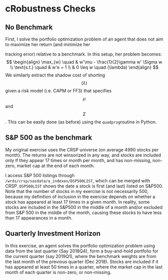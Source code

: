 # cRobustness Checks

## No Benchmark

First, I solve the portfolio optimization problem of an agent that does not aim to maximize her return (and minimize her 

tracking error) relative to a benchmark. In this setup, her problem becomes:
$$
\begin{align} \max_{w}  \quad & w'\mu - \frac{1}{2}\gamma w' \Sigma w \\
\text{s.t.} \quad & w'e = 1 \\
& 0 \leq w \quad (\lambda)
\end{align}
$$
We similarly extract the shadow cost of shorting $$(\lambda)$$ given a risk model (i.e. CAPM or FF3) that specifies $$ \mu$$ and $$\Sigma$$. This can be easily done (as before) using the ``quadprog``routine in Python.

## S&P 500 as the benchmark

My original exercise uses the CRSP universe (on average 4990 stocks per month). The returns are not winsorized in any way, and stocks are included only if they appear 17 times or month per month, and has non-missing, non-zero, market cap at the end of each month. 

I access S&P 500 listings through `/wrds/crsp/sasdata/a_indexes/DSP500LIST`, which can be merged with CRSP. `DSP500LIST` shows the date a stock is first (and last) listed on S&P500. Note that the number of stocks in my exercise is not necessarily 500, because my definition of inclusion in the exercise depends on whether a stock has appeared at least 17 times in a given month. In reality, some stocks are included in the S&P500 in the middle of a month and/or excluded from S&P 500 in the middle of the month, causing these stocks to have less than 17 appearances in a month. 

## Quarterly Investment Horizon

In this exercise, an agent solves the portfolio optimization problem using data from the last quarter (Say 2018Q4), form a buy-and-hold portfolio for the current quarter (say 2019Q1), where the benchmark weights are from the last month of the previous quarter (Dec 2018). Stocks are included if it has appeared at least 50 times in a quarter, where the market cap in the last month of each quarter is non-zero, or non-missing.

